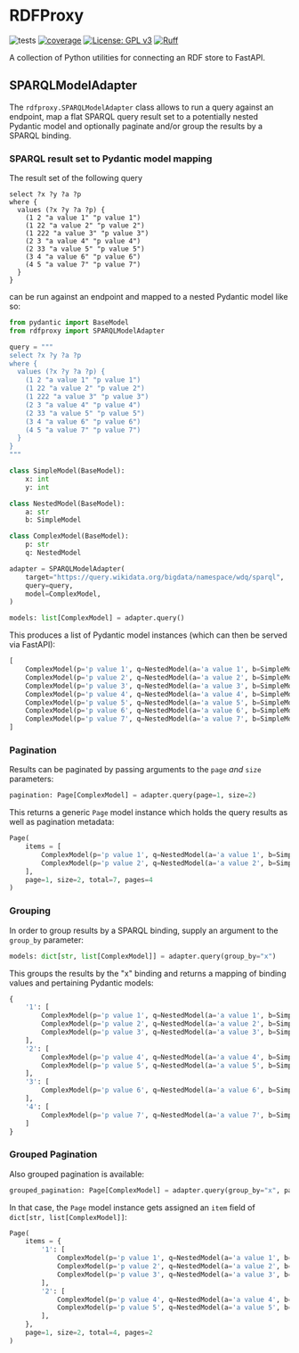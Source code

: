 # RDFProxy

![tests](https://github.com/acdh-oeaw/rdfproxy/actions/workflows/tests.yaml/badge.svg)
[![coverage](https://coveralls.io/repos/github/acdh-oeaw/rdfproxy/badge.svg?branch=main&kill_cache=1)](https://coveralls.io/github/acdh-oeaw/rdfproxy?branch=main&kill_cache=1)
[![License: GPL v3](https://img.shields.io/badge/License-GPLv3-blue.svg)](https://www.gnu.org/licenses/gpl-3.0)
[![Ruff](https://img.shields.io/endpoint?url=https://raw.githubusercontent.com/astral-sh/ruff/main/assets/badge/v2.json)](https://github.com/astral-sh/ruff)

A collection of Python utilities for connecting an RDF store to FastAPI.


## SPARQLModelAdapter

The `rdfproxy.SPARQLModelAdapter` class allows to run a query against an endpoint, map a flat SPARQL query result set to a potentially nested Pydantic model and optionally paginate and/or group the results by a SPARQL binding.


### SPARQL result set to Pydantic model mapping

The result set of the following query

```sparql
select ?x ?y ?a ?p
where {
  values (?x ?y ?a ?p) {
    (1 2 "a value 1" "p value 1")
    (1 22 "a value 2" "p value 2")
    (1 222 "a value 3" "p value 3")
    (2 3 "a value 4" "p value 4")
    (2 33 "a value 5" "p value 5")
    (3 4 "a value 6" "p value 6")
    (4 5 "a value 7" "p value 7")
  }
}
```

can be run against an endpoint and mapped to a nested Pydantic model like so:

```python
from pydantic import BaseModel
from rdfproxy import SPARQLModelAdapter

query = """
select ?x ?y ?a ?p
where {
  values (?x ?y ?a ?p) {
    (1 2 "a value 1" "p value 1")
    (1 22 "a value 2" "p value 2")
    (1 222 "a value 3" "p value 3")
    (2 3 "a value 4" "p value 4")
    (2 33 "a value 5" "p value 5")
    (3 4 "a value 6" "p value 6")
    (4 5 "a value 7" "p value 7")
  }
}
"""

class SimpleModel(BaseModel):
    x: int
    y: int

class NestedModel(BaseModel):
    a: str
    b: SimpleModel

class ComplexModel(BaseModel):
    p: str
    q: NestedModel

adapter = SPARQLModelAdapter(
    target="https://query.wikidata.org/bigdata/namespace/wdq/sparql",
    query=query,
    model=ComplexModel,
)

models: list[ComplexModel] = adapter.query()
```

This produces a list of Pydantic model instances (which can then be served via FastAPI):

```python
[
    ComplexModel(p='p value 1', q=NestedModel(a='a value 1', b=SimpleModel(x=1, y=2))),
    ComplexModel(p='p value 2', q=NestedModel(a='a value 2', b=SimpleModel(x=1, y=22))),
    ComplexModel(p='p value 3', q=NestedModel(a='a value 3', b=SimpleModel(x=1, y=222))),
    ComplexModel(p='p value 4', q=NestedModel(a='a value 4', b=SimpleModel(x=2, y=3))),
    ComplexModel(p='p value 5', q=NestedModel(a='a value 5', b=SimpleModel(x=2, y=33))),
    ComplexModel(p='p value 6', q=NestedModel(a='a value 6', b=SimpleModel(x=3, y=4))),
    ComplexModel(p='p value 7', q=NestedModel(a='a value 7', b=SimpleModel(x=4, y=5)))
]
```

### Pagination

Results can be paginated by passing arguments to the `page` *and* `size` parameters: 

```python
pagination: Page[ComplexModel] = adapter.query(page=1, size=2)
```
This returns a generic `Page` model instance which holds the query results as well as pagination metadata: 

```python
Page(
    items = [
        ComplexModel(p='p value 1', q=NestedModel(a='a value 1', b=SimpleModel(x=1, y=2))),
        ComplexModel(p='p value 2', q=NestedModel(a='a value 2', b=SimpleModel(x=1, y=22)))
    ],
    page=1, size=2, total=7, pages=4
)
```

### Grouping

In order to group results by a SPARQL binding, supply an argument to the `group_by` parameter:

```python
models: dict[str, list[ComplexModel]] = adapter.query(group_by="x")
```

This groups the results by the "x" binding and returns a mapping of binding values and pertaining Pydantic models:

```python
{
    '1': [
        ComplexModel(p='p value 1', q=NestedModel(a='a value 1', b=SimpleModel(x=1, y=2))),
        ComplexModel(p='p value 2', q=NestedModel(a='a value 2', b=SimpleModel(x=1, y=22))),
        ComplexModel(p='p value 3', q=NestedModel(a='a value 3', b=SimpleModel(x=1, y=222)))
    ],
    '2': [
        ComplexModel(p='p value 4', q=NestedModel(a='a value 4', b=SimpleModel(x=2, y=3))),
        ComplexModel(p='p value 5', q=NestedModel(a='a value 5', b=SimpleModel(x=2, y=33)))
    ],
    '3': [
        ComplexModel(p='p value 6', q=NestedModel(a='a value 6', b=SimpleModel(x=3, y=4)))
    ],
    '4': [
        ComplexModel(p='p value 7', q=NestedModel(a='a value 7', b=SimpleModel(x=4, y=5)))
    ]
}
```

### Grouped Pagination

Also grouped pagination is available:

```python
grouped_pagination: Page[ComplexModel] = adapter.query(group_by="x", page=1, size=2)
```

In that case, the `Page` model instance gets assigned an `item` field of `dict[str, list[ComplexModel]]`:

```python
Page(
    items = {
        '1': [
            ComplexModel(p='p value 1', q=NestedModel(a='a value 1', b=SimpleModel(x=1, y=2))),
            ComplexModel(p='p value 2', q=NestedModel(a='a value 2', b=SimpleModel(x=1, y=22))),
            ComplexModel(p='p value 3', q=NestedModel(a='a value 3', b=SimpleModel(x=1, y=222)))
        ],
        '2': [
            ComplexModel(p='p value 4', q=NestedModel(a='a value 4', b=SimpleModel(x=2, y=3))),
            ComplexModel(p='p value 5', q=NestedModel(a='a value 5', b=SimpleModel(x=2, y=33)))
        ],
    },
    page=1, size=2, total=4, pages=2
)
```
